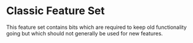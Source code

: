 # Classic Feature Set

This feature set contains bits which are required to keep old functionality
going but which should not generally be used for new features.
